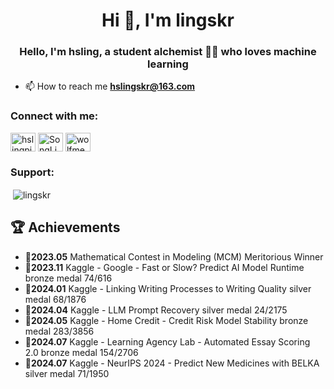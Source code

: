 <h1 align="center">Hi 👋, I'm lingskr</h1>
<h3 align="center">Hello, I'm hsling, a student alchemist 🧙‍♂️ who loves machine learning </h3>

- 📫 How to reach me **hslingskr@163.com**

<h3 align="left">Connect with me:</h3>
<p align="left">
<a href="https://twitter.com/hslingpine" target="blank"><img align="center" src="https://raw.githubusercontent.com/rahuldkjain/github-profile-readme-generator/master/src/images/icons/Social/twitter.svg" alt="hslingpine" height="30" width="40" /></a>
<a href="https://linkedin.com/in/SongLing (松子) Huang" target="blank"><img align="center" src="https://raw.githubusercontent.com/rahuldkjain/github-profile-readme-generator/master/src/images/icons/Social/linked-in-alt.svg" alt="SongLing Huang" height="30" width="40" /></a>
<a href="https://kaggle.com/wolfmedal" target="blank"><img align="center" src="https://raw.githubusercontent.com/rahuldkjain/github-profile-readme-generator/master/src/images/icons/Social/kaggle.svg" alt="wolfmedal" height="30" width="40" /></a>
</p>

<h3 align="left">Support:</h3>


<p>&nbsp;<img align="center" src="https://github-readme-stats.vercel.app/api?username=lingskr&show_icons=true&locale=en" alt="lingskr" /></p>

## 🏆 Achievements

- 🥇**2023.05** Mathematical Contest in Modeling (MCM)     Meritorious Winner
- 🥉**2023.11** Kaggle - Google - Fast or Slow? Predict AI Model Runtime   bronze medal   74/616
- 🥈**2024.01** Kaggle - Linking Writing Processes to Writing Quality  silver medal   68/1876
- 🥈**2024.04** Kaggle - LLM Prompt Recovery   silver medal   24/2175
- 🥉**2024.05** Kaggle - Home Credit - Credit Risk Model Stability  bronze medal   283/3856
- 🥉**2024.07** Kaggle - Learning Agency Lab - Automated Essay Scoring 2.0  bronze medal  154/2706
- 🥈**2024.07** Kaggle - NeurIPS 2024 - Predict New Medicines with BELKA silver medal   71/1950



